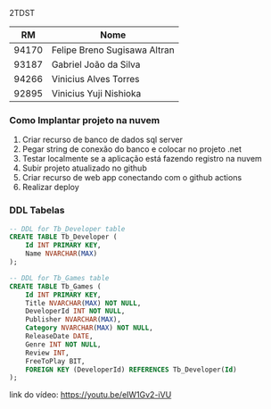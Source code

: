 2TDST

| RM | Nome |
|--|--|
| 94170 | Felipe Breno Sugisawa Altran|
| 93187 | Gabriel João da Silva|
| 94266 | Vinicius Alves Torres|
| 92895 | Vinicius Yuji Nishioka|

### Como Implantar projeto na nuvem
1. Criar recurso de banco de dados sql server 
2. Pegar string de conexão do banco e colocar no projeto .net
3. Testar localmente se a aplicação está fazendo registro na nuvem
4. Subir projeto atualizado no github
5. Criar recurso de web app conectando com o github actions
6. Realizar deploy



### DDL Tabelas
```sql
-- DDL for Tb_Developer table
CREATE TABLE Tb_Developer (
    Id INT PRIMARY KEY,
    Name NVARCHAR(MAX)
);

-- DDL for Tb_Games table
CREATE TABLE Tb_Games (
    Id INT PRIMARY KEY,
    Title NVARCHAR(MAX) NOT NULL,
    DeveloperId INT NOT NULL,
    Publisher NVARCHAR(MAX),
    Category NVARCHAR(MAX) NOT NULL,
    ReleaseDate DATE,
    Genre INT NOT NULL,
    Review INT,
    FreeToPlay BIT,
    FOREIGN KEY (DeveloperId) REFERENCES Tb_Developer(Id)
);

```

link do vídeo: https://youtu.be/eIW1Gv2-iVU
